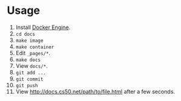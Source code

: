 # Usage

1. Install [Docker Engine](https://docs.docker.com/engine/installation/).
1. `cd docs`
1. `make image`
1. `make container`
1. Edit `_pages/*`.
1. `make docs`
1. View `docs/*`.
1. `git add ...`
1. `git commit`
1. `git push`
1. View http://docs.cs50.net/path/to/file.html after a few seconds.
